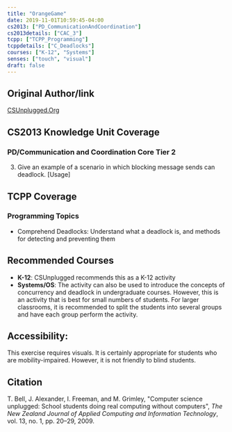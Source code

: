```yaml
---
title: "OrangeGame"
date: 2019-11-01T10:59:45-04:00
cs2013: ["PD_CommunicationAndCoordination"]
cs2013details: ["CAC_3"]
tcpp: ["TCPP_Programming"]
tcppdetails: ["C_Deadlocks"]
courses: ["K-12", "Systems"]
senses: ["touch", "visual"]
draft: false
---
```


## Original Author/link
[CSUnplugged.Org](https://classic.csunplugged.org/routing-and-deadlock/)

## CS2013 Knowledge Unit Coverage

### PD/Communication and Coordination Core Tier 2

3. Give an example of a scenario in which blocking message sends can deadlock. [Usage]

## TCPP Coverage

### Programming Topics

* Comprehend Deadlocks: Understand what a deadlock is, 
and methods for detecting and preventing them

## Recommended Courses

* **K-12**: CSUnplugged recommends this as a K-12 activity
* **Systems/OS**: The activity can also be used to introduce the concepts of 
  concurrency and deadlock in undergraduate courses. However, this is an 
  activity that is best for small numbers of students. For larger classrooms, 
  it is recommended to split the students into several groups and have each 
  group perform the activity. 

## Accessibility:

This exercise requires visuals. It is certainly appropriate for students who 
are mobility-impaired. However, it is not friendly to blind students.

## Citation

T. Bell, J. Alexander, I. Freeman, and M. Grimley, "Computer science unplugged:
School students doing real computing without computers", *The New Zealand
Journal of Applied Computing and Information Technology*, vol. 13, no. 1,
pp. 20–29, 2009.

